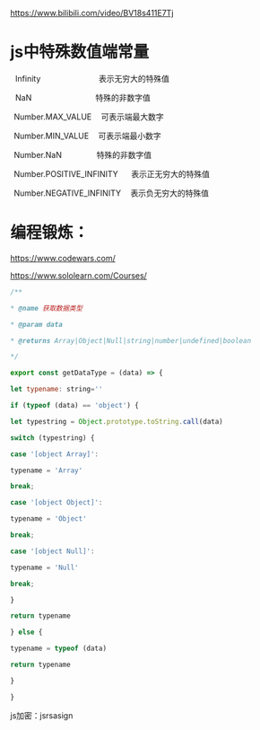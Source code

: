 https://www.bilibili.com/video/BV18s411E7Tj 

# js中特殊数值端常量 

   Infinity                                表示无穷大的特殊值 

   NaN                                   特殊的非数字值 

  Number.MAX_VALUE     可表示端最大数字 

  Number.MIN_VALUE     可表示端最小数字 

  Number.NaN                   特殊的非数字值 

  Number.POSITIVE_INFINITY       表示正无穷大的特殊值 

  Number.NEGATIVE_INFINITY     表示负无穷大的特殊值 

# 编程锻炼：
https://www.codewars.com/ 

https://www.sololearn.com/Courses/ 

```javascript
/** 

* @name 获取数据类型 

* @param data  

* @returns Array|Object|Null|string|number|undefined|boolean 

*/ 

export const getDataType = (data) => { 

let typename: string='' 

if (typeof (data) == 'object') { 

let typestring = Object.prototype.toString.call(data) 

switch (typestring) { 

case '[object Array]': 

typename = 'Array' 

break; 

case '[object Object]': 

typename = 'Object' 

break; 

case '[object Null]': 

typename = 'Null' 

break; 

} 

return typename 

} else { 

typename = typeof (data) 

return typename 

} 

} 
```

js加密：jsrsasign 